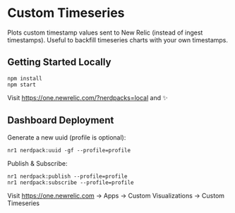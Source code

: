 # Custom Timeseries

Plots custom timestamp values sent to New Relic (instead of ingest timestamps). Useful to backfill timeseries charts with your own timestamps.

## Getting Started Locally

```
npm install
npm start
```

Visit https://one.newrelic.com/?nerdpacks=local and :sparkles:

## Dashboard Deployment
Generate a new uuid (profile is optional):

```
nr1 nerdpack:uuid -gf --profile=profile
```

Publish & Subscribe:

```
nr1 nerdpack:publish --profile=profile
nr1 nerdpack:subscribe --profile=profile
```

Visit https://one.newrelic.com -> Apps -> Custom Visualizations -> Custom Timeseries

